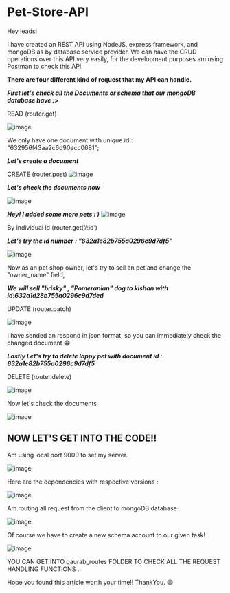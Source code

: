 # Pet-Store-API


Hey leads!

I have created an REST API using NodeJS, express framework, and mongoDB as by database service provider. 
We can have the CRUD operations over this API very easily, for the development purposes am using Postman to check this API.

**__There are four different kind of request that my API can handle.__**

***First let's check all the Documents or schema that our mongoDB database have :>***

READ (router.get)

![image](https://user-images.githubusercontent.com/93596846/191352605-579f113a-54af-4a49-9c46-852234eaebe3.png)

We only have one document with unique id : "632956f43aa2c6d90ecc0681";

***Let's create a document***

CREATE (router.post)
![image](https://user-images.githubusercontent.com/93596846/191355368-eb660416-19d6-4bf8-b991-a99a973678e3.png)

***Let's check the documents now***

![image](https://user-images.githubusercontent.com/93596846/191359693-808cdc46-d743-4d50-84c8-10b4dc36adcc.png)

***Hey! I added some more pets : )***
![image](https://user-images.githubusercontent.com/93596846/191355489-80ae06ea-dfa8-474d-ae13-a5b5906f5129.png)


By individual id (router.get(‘/:id’)

***Let's try the id number : "632a1e82b755a0296c9d7df5"***

![image](https://user-images.githubusercontent.com/93596846/191355796-4e5f8543-518c-463e-a243-116ba2f87fb0.png)


Now as an pet shop owner, let's try to sell an pet and change the "owner_name" field,

___We will sell "brisky" , "Pomeranian" dog to kishan with id:632a1d28b755a0296c9d7ded___

UPDATE (router.patch)

![image](https://user-images.githubusercontent.com/93596846/191356413-e60f3904-79f5-4f87-ade7-2119528118ae.png)

I have sended an respond in json format, so you can immediately check the changed document 😁  

***Lastly Let's try to delete lappy pet with document id : 632a1e82b755a0296c9d7df5***

DELETE (router.delete)

![image](https://user-images.githubusercontent.com/93596846/191358678-8e141917-eeb6-4161-9c51-9e0186873910.png)

Now let's check the documents

![image](https://user-images.githubusercontent.com/93596846/191361771-f5ac1174-24b4-40ef-bd7d-a3b1f6d3dcfa.png)


NOW LET'S GET INTO THE CODE!!
------------------------------

Am using local port 9000 to set my server.

![image](https://user-images.githubusercontent.com/93596846/191362307-a48b42d2-c055-4a4a-8a3a-1aa26145659c.png)

Here are the dependencies with respective versions :

![image](https://user-images.githubusercontent.com/93596846/191362442-efa72beb-b6a7-498b-a74b-d1d294b8d51b.png)


Am routing all request from the client to mongoDB database

![image](https://user-images.githubusercontent.com/93596846/191362657-2b7a8120-8cc1-41ba-9433-b00319d8eeec.png)


Of course we have to create a new schema account to our given task!

![image](https://user-images.githubusercontent.com/93596846/191362762-af8a09f2-4464-4831-82c8-7a4fb6033397.png)

YOU CAN GET INTO gaurab_routes FOLDER TO CHECK ALL THE REQUEST HANDLING FUNCTIONS ..

Hope you found this article worth your time!! ThankYou. 😄
 
 


